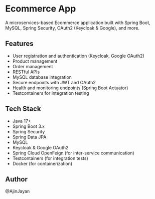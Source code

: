 # Ecommerce App

A microservices-based Ecommerce application built with Spring Boot, MySQL, Spring Security, OAuth2 (Keycloak & Google), and more.

## Features

- User registration and authentication (Keycloak, Google OAuth2)
- Product management
- Order management
- RESTful APIs
- MySQL database integration
- Secure endpoints with JWT and OAuth2
- Health and monitoring endpoints (Spring Boot Actuator)
- Testcontainers for integration testing

## Tech Stack

- Java 17+
- Spring Boot 3.x
- Spring Security
- Spring Data JPA
- MySQL
- Keycloak & Google OAuth2
- Spring Cloud OpenFeign (for inter-service communication)
- Testcontainers (for integration tests)
- Docker (for containerization)


## Author
@AjinJayan
